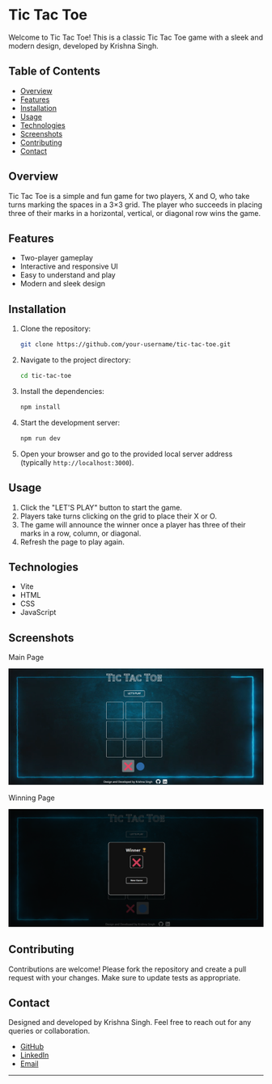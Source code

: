 # Tic Tac Toe

Welcome to Tic Tac Toe! This is a classic Tic Tac Toe game with a sleek and modern design, developed by Krishna Singh.

## Table of Contents

- [Overview](#overview)
- [Features](#features)
- [Installation](#installation)
- [Usage](#usage)
- [Technologies](#technologies)
- [Screenshots](#screenshots)
- [Contributing](#contributing)
- [Contact](#contact)

## Overview

Tic Tac Toe is a simple and fun game for two players, X and O, who take turns marking the spaces in a 3×3 grid. The player who succeeds in placing three of their marks in a horizontal, vertical, or diagonal row wins the game.

## Features

- Two-player gameplay
- Interactive and responsive UI
- Easy to understand and play
- Modern and sleek design

## Installation

1. Clone the repository:

    ```bash
    git clone https://github.com/your-username/tic-tac-toe.git
    ```

2. Navigate to the project directory:

    ```bash
    cd tic-tac-toe
    ```

3. Install the dependencies:

    ```bash
    npm install
    ```

4. Start the development server:

    ```bash
    npm run dev
    ```

5. Open your browser and go to the provided local server address (typically `http://localhost:3000`).

## Usage

1. Click the "LET'S PLAY" button to start the game.
2. Players take turns clicking on the grid to place their X or O.
3. The game will announce the winner once a player has three of their marks in a row, column, or diagonal.
4. Refresh the page to play again.

## Technologies

- Vite
- HTML
- CSS
- JavaScript

## Screenshots

Main Page 

![Alt text](src/assets/Front.png)

Winning Page

![Alt text](src/assets/Winning.png)

## Contributing

Contributions are welcome! Please fork the repository and create a pull request with your changes. Make sure to update tests as appropriate.


## Contact

Designed and developed by Krishna Singh. Feel free to reach out for any queries or collaboration.

- [GitHub](https://github.com/singhkrishna01)
- [LinkedIn](https://www.linkedin.com/in/krishnasingh20/)
- [Email](mailto:krishna00cs@gmail.com)

---
